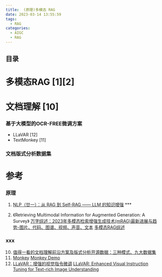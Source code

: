 ```yaml
---
title:  (原理)多模态 RAG
date: 2023-03-14 13:55:59
tags:
  - RAG
categories: 
  - AIGC
  - RAG  
---
```


<p></p>
<!-- more -->

## 目录
<!-- toc -->

# 多模态RAG [1][2]

# 文档理解 [10]
### 基于大模型的OCR-FREE微调方案
+ LLaVAR [12]
+ TextMonkey [11]

### 文档版式分析数据集

# 参考
### 原理
1. [NLP（廿一）：从 RAG 到 Self-RAG —— LLM 的知识增强](https://zhuanlan.zhihu.com/p/661465330?utm_id=0) *** 

2. 《Retrieving Multimodal Information for Augmented Generation: A Survey》
   [万字综述：2023年多模态检索增强生成技术(mRAG)最新进展与趋势-图片、代码、图谱、视频、声音、文本](https://zhuanlan.zhihu.com/p/665078079) 
   [多模态RAG综述](https://zhuanlan.zhihu.com/p/678812531)

### xxx
10. [值得一看的文档理解前沿方案及版式分析开源数据：三种模式、九大数据集 ](https://mp.weixin.qq.com/s/FsjoUUFssMv2UkbxM-IJ3A)
11. [Monkey](https://github.com/Yuliang-Liu/Monkey)
    [Monkey Demo](http://vlrlab-monkey.xyz:7684/)
12. [LLaVAR：增强的视觉指令微调](https://zhuanlan.zhihu.com/p/670175648)
    [LLaVAR: Enhanced Visual Instruction Tuning for Text-rich Image Understanding](https://llavar.github.io/)
